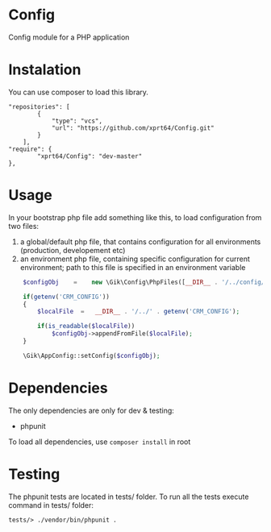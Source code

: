 # Config
Config module for a PHP application

# Instalation

You can use composer to load this library.
```
"repositories": [
        {
            "type": "vcs",
            "url": "https://github.com/xprt64/Config.git"
        }
	],
"require": {
        "xprt64/Config": "dev-master"
},

```

# Usage
In your bootstrap php file add something like this, to load configuration from two files:
1. a global/default php file, that contains configuration for all environments (production, developement etc)
2. an environment php file, containing specific configuration for current environment; path to this file is
specified in an environment variable

```php
    $configObj    =    new \Gik\Config\PhpFiles([__DIR__ . '/../config/global.php']);

    if(getenv('CRM_CONFIG'))
    {
        $localFile  =   __DIR__ . '/../' . getenv('CRM_CONFIG');

        if(is_readable($localFile))
            $configObj->appendFromFile($localFile);
    }

    \Gik\AppConfig::setConfig($configObj);
```
# Dependencies
The only dependencies are only for dev & testing:
 - phpunit

To load all dependencies, use `composer install` in root
# Testing
The phpunit tests are located in tests/ folder. To run all the tests execute command in tests/ folder:

`tests/> ./vendor/bin/phpunit .`